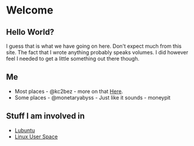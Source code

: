 # Welcome
## Hello World? 
I guess that is what we have going on here. Don't expect much from this site. The fact that I wrote anything probably speaks volumes. I did however feel I needed to get a little something out there though. 

## Me
* Most places - @kc2bez  - more on that [Here](/kc2bez).
* Some places - @monetaryabyss  - Just like it sounds - moneypit

## Stuff I am involved in
* [Lubuntu](https://phab.lubuntu.me/w/contributors/)
* [Linux User Space](https://linuxuserspace.show/hosts/)
